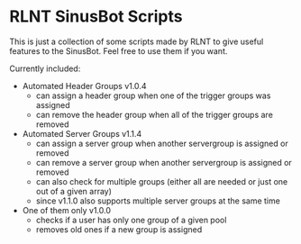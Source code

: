 # RLNT SinusBot Scripts


This is just  a collection of some scripts made by RLNT to give useful features to the SinusBot.
Feel free to use them if you want.

Currently included:
- Automated Header Groups v1.0.4
  - can assign a header group when one of the trigger groups was assigned
  - can remove the header group when all of the trigger groups are removed
- Automated Server Groups v1.1.4
  - can assign a server group when another servergroup is assigned or removed
  - can remove a server group when another servergroup is assigned or removed
  - can also check for multiple groups (either all are needed or just one out of a given array)
  - since v1.1.0 also supports multiple server groups at the same time
- One of them only v1.0.0
  - checks if a user has only one group of a given pool
  - removes old ones if a new group is assigned
